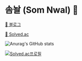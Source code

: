 # 솜놜 (Som Nwal) 🍧

[📗 블로그](https://somnwal.tistory.com/)

[🥇 Solved.ac](https://solved.ac/profile/somnwal)




![Anurag's GitHub stats](https://github-readme-stats.vercel.app/api?username=somnwal&show_icons=true&theme=tokyonight)


[![Solved.ac프로필](http://mazassumnida.wtf/api/v2/generate_badge?boj=somnwal)](https://solved.ac/somnwal)
